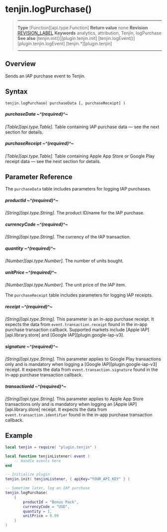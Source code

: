 # tenjin.logPurchase()

> --------------------- ------------------------------------------------------------------------------------------
> __Type__              [Function][api.type.Function]
> __Return value__		none
> __Revision__          [REVISION_LABEL](REVISION_URL)
> __Keywords__          analytics, attribution, Tenjin, logPurchase
> __See also__			[tenjin.init()][plugin.tenjin.init]
>						[tenjin.logEvent()][plugin.tenjin.logEvent]
>						[tenjin.*][plugin.tenjin]
> --------------------- ------------------------------------------------------------------------------------------


## Overview

Sends an IAP purchase event to Tenjin.


## Syntax

	tenjin.logPurchase( purchaseData [, purchaseReceipt] )

##### purchaseData ~^(required)^~
_[Table][api.type.Table]._ Table containing IAP purchase data &mdash; see the next section for details.

##### purchaseReceipt ~^(required)^~
_[Table][api.type.Table]._ Table containing <nobr>Apple App Store</nobr> or <nobr>Google Play</nobr> receipt data &mdash; see the next section for details.


## Parameter Reference

The `purchaseData` table includes parameters for logging IAP purchases.

##### productId ~^(required)^~
_[String][api.type.String]._ The product ID/name for the IAP purchase.

##### currencyCode ~^(required)^~
_[String][api.type.String]._ The currency of the IAP transaction.

##### quantity ~^(required)^~
_[Number][api.type.Number]._ The number of units bought.

##### unitPrice ~^(required)^~
_[Number][api.type.Number]._ The unit price of the IAP item.

<div style="margin-top: 16px;"></div>

The `purchaseReceipt` table includes parameters for logging IAP receipts.

##### receipt ~^(required)^~
_[String][api.type.String]._ This parameter is an <nobr>in-app</nobr> purchase receipt. It expects the data from `event.transaction.receipt` found in the <nobr>in-app</nobr> purchase transaction callback. Supported markets include [Apple IAP][api.library.store] and [Google IAP][plugin.google-iap-v3].

##### signature ~^(required)^~
_[String][api.type.String]._ This parameter applies to Google&nbsp;Play transactions only and is mandatory when logging a [Google IAP][plugin.google-iap-v3] receipt. It expects the data from `event.transaction.signature` found in the <nobr>in-app</nobr> purchase transaction callback.

##### transactionId ~^(required)^~
_[String][api.type.String]._ This parameter applies to <nobr>Apple App Store</nobr> transactions only and is mandatory when logging an [Apple IAP][api.library.store] receipt. It expects the data from `event.transaction.identifier` found in the <nobr>in-app</nobr> purchase transaction callback.


## Example

``````lua
local tenjin = require( "plugin.tenjin" )

local function tenjinListener( event )
	-- Handle events here
end

-- Initialize plugin
tenjin.init( tenjinListener, { apiKey="YOUR_API_KEY" } )

-- Sometime later, log an IAP purchase
tenjin.logPurchase( 
	{ 
		productId = "Bonus Pack",
		currencyCode = "USD",
		quantity = 1,
		unitPrice = 0.99
	}
)
``````
